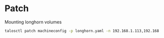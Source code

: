 # Patch
Mounting longhorn volumes

```sh
talosctl patch machineconfig -p longhorn.yaml -n 192.168.1.113,192.168.1.140
```
